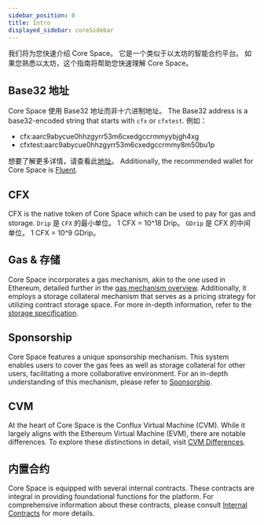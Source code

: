 ```yaml
---
sidebar_position: 0
title: Intro
displayed_sidebar: coreSidebar
---
```


我们将为您快速介绍 Core Space。 它是一个类似于以太坊的智能合约平台。 如果您熟悉以太坊，这个指南将帮助您快速理解 Core Space。

## Base32 地址

Core Space 使用 Base32 地址而非十六进制地址。 The Base32 address is a base32-encoded string that starts with `cfx` or `cfxtest`. 例如：

- cfx:aarc9abycue0hhzgyrr53m6cxedgccrmmyybjgh4xg
- cfxtest:aarc9abycue0hhzgyrr53m6cxedgccrmmy8m50bu1p

想要了解更多详情，请查看此[地址](./address)。 Additionally, the recommended wallet for Core Space is [Fluent](https://fluentwallet.com/).

## CFX

CFX is the native token of Core Space which can be used to pay for gas and storage. `Drip` 是 `CFX` 的最小单位。 1 CFX = 10^18 Drip。 `GDrip` 是 CFX 的中间单位。 1 CFX = 10^9 GDrip。

## Gas & 存储

Core Space incorporates a gas mechanism, akin to the one used in Ethereum, detailed further in the [gas mechanism overview](../../general/conflux-basics/gas). Additionally, it employs a storage collateral mechanism that serves as a pricing strategy for utilizing contract storage space. For more in-depth information, refer to the [storage specification](./storage).

## Sponsorship

Core Space features a unique sponsorship mechanism. This system enables users to cover the gas fees as well as storage collateral for other users, facilitating a more collaborative environment. For an in-depth understanding of this mechanism, please refer to [Sponsorship](./sponsor-mechanism).

## CVM

At the heart of Core Space is the Conflux Virtual Machine (CVM). While it largely aligns with the Ethereum Virtual Machine (EVM), there are notable differences. To explore these distinctions in detail, visit [CVM Differences](./vm-difference).

## 内置合约

Core Space is equipped with several internal contracts. These contracts are integral in providing foundational functions for the platform. For comprehensive information about these contracts, please consult [Internal Contracts](./internal-contracts) for more details.
